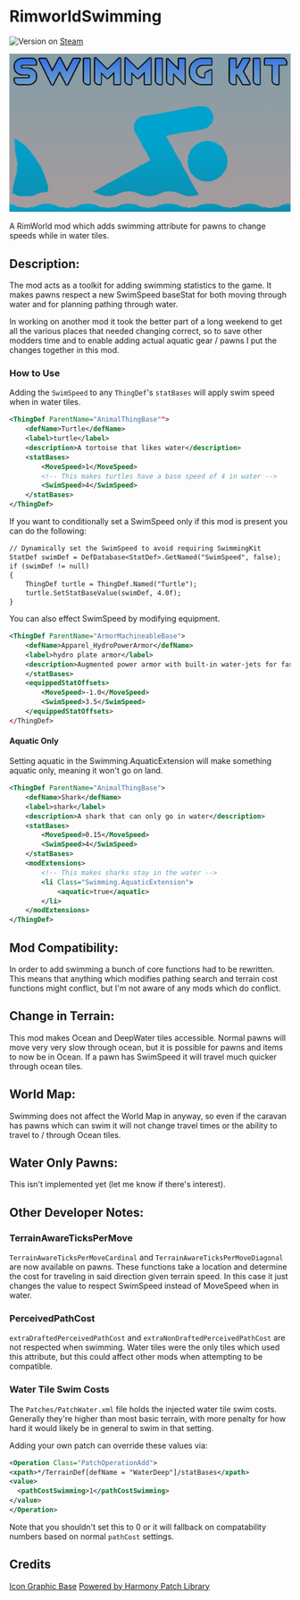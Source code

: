 # RimworldSwimming

![Version](https://img.shields.io/badge/Rimworld-1.2-brightgreen.svg) on [Steam](https://steamcommunity.com/sharedfiles/filedetails/?id=1542399915)

![Alt text](About/Preview.png?raw=true "Swimming")

A RimWorld mod which adds swimming attribute for pawns to change speeds while in water tiles.

## Description:

The mod acts as a toolkit for adding swimming statistics to the game. It makes pawns respect a new SwimSpeed baseStat for both moving through water and for planning pathing through water.

In working on another mod it took the better part of a long weekend to get all the various places that needed changing correct, so to save other modders time and to enable adding actual aquatic gear / pawns I put the changes together in this mod.

### How to Use

Adding the `SwimSpeed` to any `ThingDef`'s `statBases` will apply swim speed when in water tiles.

```xml
<ThingDef ParentName="AnimalThingBase"">
    <defName>Turtle</defName>
    <label>turtle</label>
    <description>A tortoise that likes water</description>
    <statBases>
        <MoveSpeed>1</MoveSpeed>
        <!-- This makes turtles have a base speed of 4 in water -->
        <SwimSpeed>4</SwimSpeed>
    </statBases>
</ThingDef>
```

If you want to conditionally set a SwimSpeed only if this mod is present you can do the following:

```objc
// Dynamically set the SwimSpeed to avoid requiring SwimmingKit
StatDef swimDef = DefDatabase<StatDef>.GetNamed("SwimSpeed", false);
if (swimDef != null)
{
    ThingDef turtle = ThingDef.Named("Turtle");
    turtle.SetStatBaseValue(swimDef, 4.0f);
}
```

You can also effect SwimSpeed by modifying equipment.

```xml
<ThingDef ParentName="ArmorMachineableBase">
    <defName>Apparel_HydroPowerArmor</defName>
    <label>hydro plate armor</label>
    <description>Augmented power armor with built-in water-jets for fast traversal underwater.</description>
    </statBases>
    <equippedStatOffsets>
        <MoveSpeed>-1.0</MoveSpeed>
        <SwimSpeed>3.5</SwimSpeed>
    </equippedStatOffsets>
</ThingDef>
```

#### Aquatic Only

Setting aquatic in the Swimming.AquaticExtension will make something aquatic only, meaning it won't go on land.

```xml
<ThingDef ParentName="AnimalThingBase">
    <defName>Shark</defName>
    <label>shark</label>
    <description>A shark that can only go in water</description>
    <statBases>
        <MoveSpeed>0.15</MoveSpeed>
        <SwimSpeed>4</SwimSpeed>
    </statBases>
    <modExtensions>
        <!-- This makes sharks stay in the water -->
        <li Class="Swimming.AquaticExtension">
            <aquatic>true</aquatic>
        </li>
    </modExtensions>
</ThingDef>
```

## Mod Compatibility:

In order to add swimming a bunch of core functions had to be rewritten. This means that anything which modifies pathing search and terrain cost functions might conflict, but I'm not aware of any mods which do conflict.

## Change in Terrain:

This mod makes Ocean and DeepWater tiles accessible. Normal pawns will move very very slow through ocean, but it is possible for pawns and items to now be in Ocean. If a pawn has SwimSpeed it will travel much quicker through ocean tiles.

## World Map:

Swimming does not affect the World Map in anyway, so even if the caravan has pawns which can swim it will not change travel times or the ability to travel to / through Ocean tiles.

## Water Only Pawns:

This isn't implemented yet (let me know if there's interest).

## Other Developer Notes:

### TerrainAwareTicksPerMove

`TerrainAwareTicksPerMoveCardinal` and `TerrainAwareTicksPerMoveDiagonal` are now available on pawns. These functions take a location and determine the cost for traveling in said direction given terrain speed. In this case it just changes the value to respect SwimSpeed instead of MoveSpeed when in water.

### PerceivedPathCost

`extraDraftedPerceivedPathCost` and `extraNonDraftedPerceivedPathCost` are not respected when swimming. Water tiles were the only tiles which used this attribute, but this could affect other mods when attempting to be compatible. 

### Water Tile Swim Costs

The `Patches/PatchWater.xml` file holds the injected water tile swim costs. Generally they're higher than most basic terrain, with more penalty for how hard it would likely be in general to swim in that setting.

Adding your own patch can override these values via:

```xml
<Operation Class="PatchOperationAdd">
<xpath>*/TerrainDef[defName = "WaterDeep"]/statBases</xpath>
<value>
  <pathCostSwimming>1</pathCostSwimming>
</value>
</Operation>
```

Note that you shouldn't set this to 0 or it will fallback on compatability numbers based on normal `pathCost` settings.

## Credits

[Icon Graphic Base](https://www.freeiconspng.com/img/3775)
[Powered by Harmony Patch Library](https://github.com/pardeike/Harmony)
